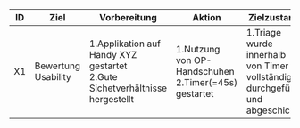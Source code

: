 | ID | Ziel | Vorbereitung | Aktion | Zielzustand |
| --- | --- | --- | --- | --- |
| X1 | Bewertung Usability | 1.Applikation auf Handy XYZ gestartet<br /> 2.Gute Sichetverhältnisse hergestellt| 1.Nutzung von OP-Handschuhen <br />2.Timer(=45s) gestartet| 1.Triage wurde innerhalb von Timer vollständig durchgeführt und abgeschickt.|
